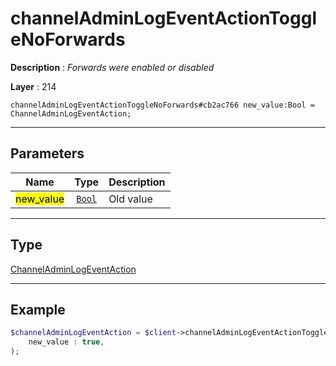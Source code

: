 # channelAdminLogEventActionToggleNoForwards

**Description** : *Forwards were enabled or disabled*

**Layer** : 214

```tl
channelAdminLogEventActionToggleNoForwards#cb2ac766 new_value:Bool = ChannelAdminLogEventAction;
```

---

## Parameters

| Name | Type | Description |
| :---: | :---: | :--- |
| <mark>new_value</mark> | [`Bool`](type/Bool) | Old value |

---

## Type

[ChannelAdminLogEventAction](type/ChannelAdminLogEventAction)

---

## Example

```php
$channelAdminLogEventAction = $client->channelAdminLogEventActionToggleNoForwards(
	new_value : true,
);
```